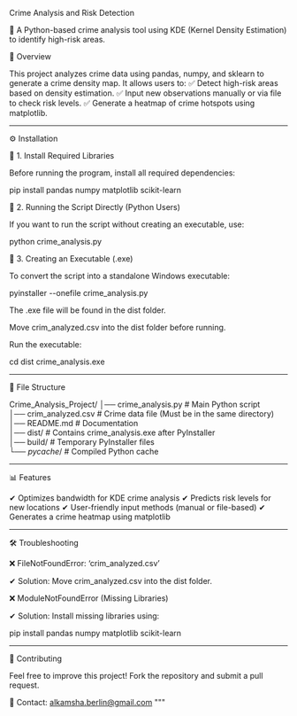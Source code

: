 Crime Analysis and Risk Detection

🚀 A Python-based crime analysis tool using KDE (Kernel Density Estimation) to identify high-risk areas.

📖 Overview

This project analyzes crime data using pandas, numpy, and sklearn to generate a crime density map. It allows users to:
✅ Detect high-risk areas based on density estimation.
✅ Input new observations manually or via file to check risk levels.
✅ Generate a heatmap of crime hotspots using matplotlib.


---

⚙ Installation

🔹 1. Install Required Libraries

Before running the program, install all required dependencies:

pip install pandas numpy matplotlib scikit-learn

🔹 2. Running the Script Directly (Python Users)

If you want to run the script without creating an executable, use:

python crime_analysis.py

🔹 3. Creating an Executable (.exe)

To convert the script into a standalone Windows executable:

pyinstaller --onefile crime_analysis.py

The .exe file will be found in the dist folder.

Move crim_analyzed.csv into the dist folder before running.

Run the executable:

cd dist
crime_analysis.exe



---

📂 File Structure

Crime_Analysis_Project/
│── crime_analysis.py       # Main Python script  
│── crim_analyzed.csv       # Crime data file (Must be in the same directory)  
│── README.md               # Documentation  
│── dist/                   # Contains crime_analysis.exe after PyInstaller  
│── build/                  # Temporary PyInstaller files  
└── _pycache_/            # Compiled Python cache


---

📊 Features

✔ Optimizes bandwidth for KDE crime analysis
✔ Predicts risk levels for new locations
✔ User-friendly input methods (manual or file-based)
✔ Generates a crime heatmap using matplotlib


---

🛠 Troubleshooting

❌ FileNotFoundError: ‘crim_analyzed.csv’

✔ Solution: Move crim_analyzed.csv into the dist folder.

❌ ModuleNotFoundError (Missing Libraries)

✔ Solution: Install missing libraries using:

pip install pandas numpy matplotlib scikit-learn


---

📢 Contributing

Feel free to improve this project! Fork the repository and submit a pull request.

📧 Contact: alkamsha.berlin@gmail.com
"""